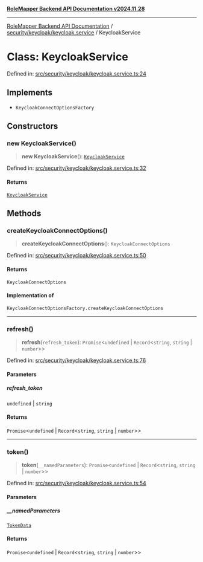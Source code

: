 [**RoleMapper Backend API Documentation v2024.11.28**](../../../../README.md)

***

[RoleMapper Backend API Documentation](../../../../modules.md) / [security/keycloak/keycloak.service](../README.md) / KeycloakService

# Class: KeycloakService

Defined in: [src/security/keycloak/keycloak.service.ts:24](https://github.com/FlowCraft-AG/RoleMapper/blob/d09e0a221a0891128652190f77e15989426161d8/backend/src/security/keycloak/keycloak.service.ts#L24)

## Implements

- `KeycloakConnectOptionsFactory`

## Constructors

### new KeycloakService()

> **new KeycloakService**(): [`KeycloakService`](KeycloakService.md)

Defined in: [src/security/keycloak/keycloak.service.ts:32](https://github.com/FlowCraft-AG/RoleMapper/blob/d09e0a221a0891128652190f77e15989426161d8/backend/src/security/keycloak/keycloak.service.ts#L32)

#### Returns

[`KeycloakService`](KeycloakService.md)

## Methods

### createKeycloakConnectOptions()

> **createKeycloakConnectOptions**(): `KeycloakConnectOptions`

Defined in: [src/security/keycloak/keycloak.service.ts:50](https://github.com/FlowCraft-AG/RoleMapper/blob/d09e0a221a0891128652190f77e15989426161d8/backend/src/security/keycloak/keycloak.service.ts#L50)

#### Returns

`KeycloakConnectOptions`

#### Implementation of

`KeycloakConnectOptionsFactory.createKeycloakConnectOptions`

***

### refresh()

> **refresh**(`refresh_token`): `Promise`\<`undefined` \| `Record`\<`string`, `string` \| `number`\>\>

Defined in: [src/security/keycloak/keycloak.service.ts:76](https://github.com/FlowCraft-AG/RoleMapper/blob/d09e0a221a0891128652190f77e15989426161d8/backend/src/security/keycloak/keycloak.service.ts#L76)

#### Parameters

##### refresh\_token

`undefined` | `string`

#### Returns

`Promise`\<`undefined` \| `Record`\<`string`, `string` \| `number`\>\>

***

### token()

> **token**(`__namedParameters`): `Promise`\<`undefined` \| `Record`\<`string`, `string` \| `number`\>\>

Defined in: [src/security/keycloak/keycloak.service.ts:54](https://github.com/FlowCraft-AG/RoleMapper/blob/d09e0a221a0891128652190f77e15989426161d8/backend/src/security/keycloak/keycloak.service.ts#L54)

#### Parameters

##### \_\_namedParameters

[`TokenData`](../type-aliases/TokenData.md)

#### Returns

`Promise`\<`undefined` \| `Record`\<`string`, `string` \| `number`\>\>
